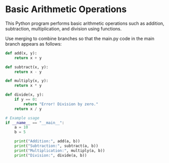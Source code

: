 # Basic Arithmetic Operations

This Python program performs basic arithmetic operations such as addition, subtraction, multiplication, and division using functions.

Use merging to combine branches so that the main.py code in the main branch appears as follows: 

```python
def add(x, y):
    return x + y

def subtract(x, y):
    return x - y

def multiply(x, y):
    return x * y

def divide(x, y):
    if y == 0:
        return "Error! Division by zero."
    return x / y

# Example usage
if __name__ == "__main__":
    a = 10
    b = 5

    print("Addition:", add(a, b))
    print("Subtraction:", subtract(a, b))
    print("Multiplication:", multiply(a, b))
    print("Division:", divide(a, b))

